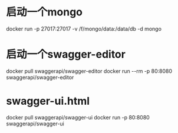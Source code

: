 # 启动一个mongo
docker run -p 27017:27017 -v /f/mongo/data:/data/db -d mongo

# 启动一个swagger-editor 
docker pull swaggerapi/swagger-editor
docker run --rm -p 80:8080 swaggerapi/swagger-editor

# swagger-ui.html
docker pull swaggerapi/swagger-ui
docker run -p 80:8080 swaggerapi/swagger-ui
